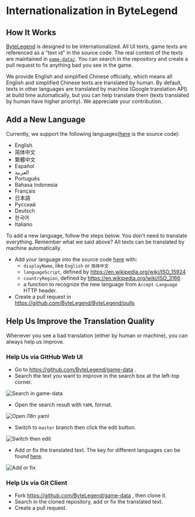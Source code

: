 # Internationalization in ByteLegend

## How It Works

[ByteLegend](https://bytelegend.com) is designed to be internationalized. All UI texts, game texts are referenced as a "text id" in the source code.
The real content of the texts are maintained in [`game-data/`](https://github.com/ByteLegend/server). You can search in the repository and create a 
pull request to fix anything bad you see in the game. 

We provide English and simplified Chinese officially, which means all English and simplified Chinese texts are translated by human. 
By default, texts in other languages are translated by machine (Google translation API) at build time automatically, 
but you can help translate them (texts translated by human have higher priority).
We appreciate your contribution.

## Add a New Language

Currently, we support the following languages([here](https://github.com/ByteLegend/ByteLegend/blob/master/shared/src/commonMain/kotlin/com/bytelegend/app/shared/i18n/Locale.kt#L70) is the source code):

- English
- 简体中文
- 繁體中文
- Español
- العربية
- Português
- Bahasa Indonesia
- Français
- 日本語
- Русский
- Deutsch
- 한국어
- Italiano

To add a new language, follow the steps below. You don't need to translate everything. Remember what we said above? 
All texts can be translated by machine automatically.

- Add your language into the source code [here](https://github.com/ByteLegend/ByteLegend/blob/master/shared/src/commonMain/kotlin/com/bytelegend/app/shared/i18n/Locale.kt) with:
  - `displayName`, like `English` or `简体中文`
  - `languageScript`, defined by https://en.wikipedia.org/wiki/ISO_15924
  - `countryRegion`, defined by https://en.wikipedia.org/wiki/ISO_3166
  - a function to recognize the new language from `Accept-Language` HTTP header.
- Create a pull request in https://github.com/ByteLegend/ByteLegend/pulls

## Help Us Improve the Translation Quality

Whenever you see a bad translation (either by human or machine), you can always help us improve.

### Help Us via GitHub Web UI

- Go to https://github.com/ByteLegend/game-data .
- Search the text you want to improve in the search box at the left-top corner.

![Search in game-data](https://raw.githubusercontent.com/ByteLegend/ByteLegend/master/docs/images/search-in-game-data.png)

- Open the search result with `YAML` format.

![Open i18n yaml](https://raw.githubusercontent.com/ByteLegend/ByteLegend/master/docs/images/open-i18n-yaml.png)

- Switch to `master` branch then click the edit button.

![Switch then edit](https://raw.githubusercontent.com/ByteLegend/ByteLegend/master/docs/images/switch-then-edit.png)

- Add or fix the translated text. The key for different languages can be found [here](https://github.com/ByteLegend/ByteLegend/blob/master/shared/src/commonMain/kotlin/com/bytelegend/app/shared/i18n/Locale.kt).
  
![Add or fix](https://raw.githubusercontent.com/ByteLegend/ByteLegend/master/docs/images/add-or-fix-i18n.png)

### Help Us via Git Client

- Fork https://github.com/ByteLegend/game-data , then clone it.
- Search in the cloned repository, add or fix the translated text.
- Create a pull request.
